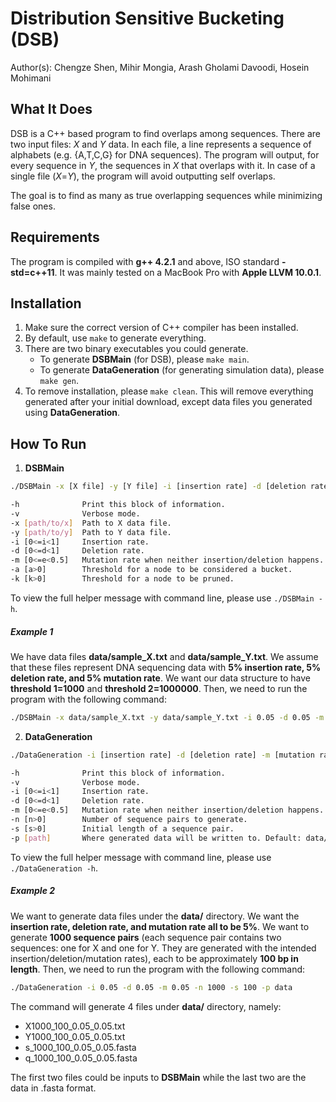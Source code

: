 # Distribution Sensitive Bucketing (DSB)
Author(s): Chengze Shen, Mihir Mongia, Arash Gholami Davoodi, Hosein Mohimani

## What It Does
DSB is a C++ based program to find overlaps among sequences. There are two input files: _X_ and _Y_ data. In each file, a line represents a sequence of alphabets (e.g. {A,T,C,G} for DNA sequences). The program will output, for every sequence in _Y_, the sequences in _X_ that overlaps with it. In case of a single file (_X_=_Y_), the program will avoid outputting self overlaps.

The goal is to find as many as true overlapping sequences while minimizing false ones.

## Requirements
The program is compiled with **g++ 4.2.1** and above, ISO standard **-std=c++11**. It was mainly tested on a MacBook Pro with **Apple LLVM 10.0.1**.

## Installation
1. Make sure the correct version of C++ compiler has been installed.
2. By default, use `make` to generate everything.
3. There are two binary executables you could generate.
    * To generate **DSBMain** (for DSB), please `make main`.
    * To generate **DataGeneration** (for generating simulation data), please `make gen`.
4. To remove installation, please `make clean`. This will remove everything generated after your initial download, except data files you generated using **DataGeneration**.

## How To Run
1. **DSBMain**
```bash
./DSBMain -x [X file] -y [Y file] -i [insertion rate] -d [deletion rate] -m [mutation rate] -a [threshold 1] -k [threshold 2] -vh

-h              Print this block of information.
-v              Verbose mode.
-x [path/to/x]  Path to X data file.
-y [path/to/y]  Path to Y data file.
-i [0<=i<1]     Insertion rate.
-d [0<=d<1]     Deletion rate.
-m [0<=e<0.5]   Mutation rate when neither insertion/deletion happens.
-a [a>0]        Threshold for a node to be considered a bucket.
-k [k>0]        Threshold for a node to be pruned.
```
To view the full helper message with command line, please use `./DSBMain -h`.

##### Example 1
We have data files **data/sample_X.txt** and **data/sample_Y.txt**. We assume that these files represent DNA sequencing data with **5\% insertion rate, 5\% deletion rate, and 5\% mutation rate**. We want our data structure to have **threshold 1=1000** and **threshold 2=1000000**. Then, we need to run the program with the following command:
```bash
./DSBMain -x data/sample_X.txt -y data/sample_Y.txt -i 0.05 -d 0.05 -m 0.05 -a 1000 -k 1000000
```

2. **DataGeneration**
```bash
./DataGeneration -i [insertion rate] -d [deletion rate] -m [mutation rate] -n [number of sequences] -s [initial length of a sequence] -p [path] -vh

-h              Print this block of information.
-v              Verbose mode.
-i [0<=i<1]     Insertion rate.
-d [0<=d<1]     Deletion rate.
-m [0<=e<0.5]   Mutation rate when neither insertion/deletion happens.
-n [n>0]        Number of sequence pairs to generate.
-s [s>0]        Initial length of a sequence pair.
-p [path]       Where generated data will be written to. Default: data/
```
To view the full helper message with command line, please use `./DataGeneration -h`.

##### Example 2
We want to generate data files under the **data/** directory. We want the **insertion rate, deletion rate, and mutation rate all to be 5\%**. We want to generate **1000 sequence pairs** (each sequence pair contains two sequences: one for X and one for Y. They are generated with the intended insertion/deletion/mutation rates), each to be approximately **100 bp in length**. Then, we need to run the program with the following command:
```bash
./DataGeneration -i 0.05 -d 0.05 -m 0.05 -n 1000 -s 100 -p data
```
The command will generate 4 files under **data/** directory, namely:
* X1000_100_0.05_0.05.txt
* Y1000_100_0.05_0.05.txt
* s_1000_100_0.05_0.05.fasta
* q_1000_100_0.05_0.05.fasta

The first two files could be inputs to **DSBMain** while the last two are the data in .fasta format.
